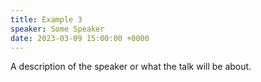 ```yaml
---
title: Example 3
speaker: Some Speaker
date: 2023-03-09 15:00:00 +0000
---
```

A description of the speaker or what the talk will be about.
